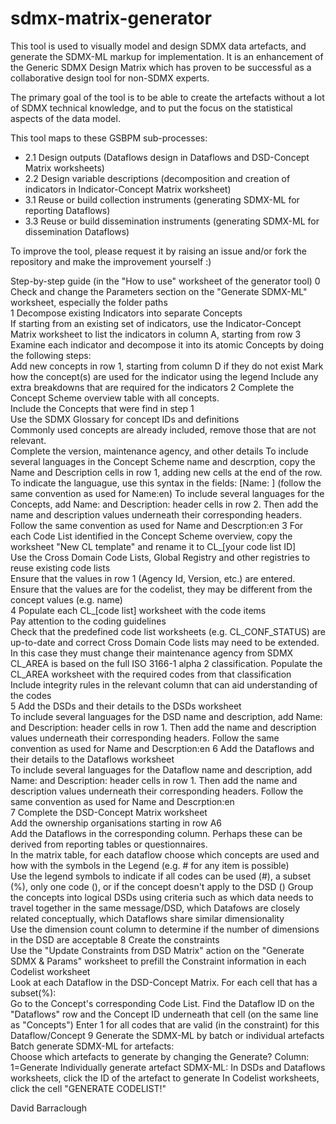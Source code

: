# sdmx-matrix-generator
This tool is used to visually model and design SDMX data artefacts, and generate the SDMX-ML markup for implementation. It is an enhancement of the Generic SDMX Design Matrix which has proven to be successful as a collaborative design tool for non-SDMX experts. 

The primary goal of the tool is to be able to create the artefacts without a lot of SDMX technical knowledge, and to put the focus on the statistical aspects of the data model. 

This tool maps to these GSBPM sub-processes:
  - 2.1 Design outputs (Dataflows design in Dataflows and DSD-Concept Matrix worksheets)
  - 2.2 Design variable descriptions (decomposition and creation of indicators in Indicator-Concept Matrix worksheet)
  - 3.1 Reuse or build collection instruments (generating SDMX-ML for reporting Dataflows)
  - 3.3 Reuse or build dissemination instruments (generating SDMX-ML for dissemination Dataflows)

To improve the tool, please request it by raising an issue and/or fork the repository and make the improvement yourself :)

Step-by-step guide (in the "How to use" worksheet of the generator tool)
0	Check and change the Parameters section on the "Generate SDMX-ML" worksheet, especially the folder paths		
1	Decompose existing Indicators into separate Concepts		
		If starting from an existing set of indicators, use the Indicator-Concept Matrix worksheet to list the indicators in column A, starting from row 3	
		Examine each indicator and decompose it into its atomic Concepts by doing the following steps:	
			Add new concepts in row 1, starting from column D if they do not exist
			Mark how the concept(s) are used for the indicator using the legend
			Include any extra breakdowns that are required for the indicators
2	Complete the Concept Scheme overview table with all concepts. 		
		Include the Concepts that were find in step 1	
		Use the SDMX Glossary for concept IDs and definitions	
		Commonly used concepts are already included, remove those that are not relevant.  	
		Complete the version, maintenance agency, and other details	
		To include several languages in the Concept Scheme name and descrption, copy the Name and Description cells in row 1, adding new cells at the end of the row. To indicate the languague, use this syntax in the fields: [Name: <language>] (follow the same convention as used for Name:en)	
		To include several languages for the Concepts, add Name:<language> and Description:<language> header cells in row 2. Then add the name and description values underneath their corresponding headers. Follow the same convention as used for Name and Descrption:en	
3	For each Code List identified in the Concept Scheme overview, copy the worksheet "New CL template" and rename it to CL_[your code list ID]		
		Use the Cross Domain Code Lists, Global Registry and other registries to reuse existing code lists	
		Ensure that the values in row 1 (Agency Id, Version, etc.) are entered. Ensure that the values are for the codelist, they may be different from the concept values (e.g. name)	
4	Populate each CL_[code list] worksheet with the code items		
		Pay attention to the coding guidelines	
		Check that the predefined code list worksheets (e.g. CL_CONF_STATUS) are up-to-date and correct	
		Cross Domain Code lists may need to be extended.  In this case they must change their maintenance agency from SDMX	
		CL_AREA is based on the full ISO 3166-1 alpha 2 classification.  Populate the CL_AREA worksheet with the required codes from that classification	
		Include integrity rules in the relevant column that can aid understanding of the codes	
5	Add the DSDs and their details to the DSDs worksheet		
		To include several languages for the DSD name and description, add Name:<language> and Description:<language> header cells in row 1. Then add the name and description values underneath their corresponding headers. Follow the same convention as used for Name and Descrption:en	
6	Add the Dataflows and their details to the Dataflows worksheet		
		To include several languages for the Dataflow name and description, add Name:<language> and Description:<language> header cells in row 1. Then add the name and description values underneath their corresponding headers. Follow the same convention as used for Name and Descrption:en	
7	Complete the DSD-Concept Matrix worksheet		
		Add the ownership organisations starting in row A6	
		Add the Dataflows in the corresponding column. Perhaps these can be derived from reporting tables or questionnaires.	
		In the matrix table, for each dataflow choose which concepts are used and how with the symbols in the Legend (e.g. # for any item is possible)	
			Use the legend symbols to indicate if all codes can be used (#), a subset (%), only one code (<the code>), or if the concept doesn't apply to the DSD (<blank>)
		Group the concepts into logical DSDs using criteria such as which data needs to travel together in the same message/DSD, which Datafows are closely related conceptually, which Dataflows share similar dimensionality	
			Use the dimension count column to determine if the number of dimensions in the DSD are acceptable
8	Create the constraints		
		Use the "Update Constraints from DSD Matrix" action on the "Generate SDMX & Params" worksheet to prefill the Constraint information in each Codelist worksheet	
		Look at each Dataflow in the DSD-Concept Matrix. For each cell that has a subset(%):	
			Go to the Concept's corresponding Code List. Find the Dataflow ID on the "Dataflows" row and the Concept ID underneath that cell (on the same line as "Concepts")
			Enter 1 for all codes that are valid (in the constraint) for this Dataflow/Concept
9	Generate  the SDMX-ML by batch or individual artefacts		
		Batch generate SDMX-ML for artefacts:	
			 Choose which artefacts to generate by changing the Generate? Column: 1=Generate
		Individually generate artefact SDMX-ML:	
			In DSDs and Dataflows worksheets, click the ID of the artefact to generate
			In Codelist worksheets, click the cell "GENERATE CODELIST!"

David Barraclough
